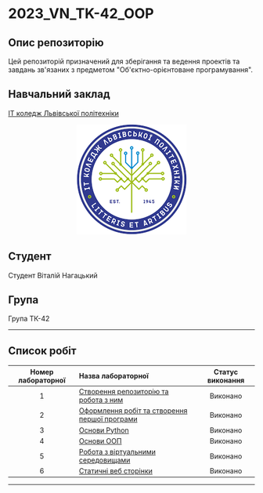 # 2023_VN_TK-42_OOP

## Опис репозиторію
Цей репозиторій призначений для зберігання та ведення проектів та завдань зв'язаних з предметом "Об'єктно-орієнтоване програмування".

## Навчальний заклад
[ІТ коледж Львівської політехніки](https://itcollege.lviv.ua)

<div align="center">
  <img src="init/pictures/college.png" alt="College Logo">
</div>

## Студент
Студент Віталій Нагацький

## Група
Група ТК-42

---

## Список робіт

| Номер лабораторної | Назва лабораторної | Статус виконання |
|:-------------------:|:---------------------|:------------------:|
| 1                   | [Створення репозиторію та робота з ним](init/README.md) | Виконано |
| 2                   | [Оформлення робіт та створення першої програми](1_lab/README.md) | Виконано |
| 3                   | [Основи Python](2_lab/readme.md)  |  Виконано |
| 4                   | [Основи ООП](3_lab/README.md) | Виконано |
| 5                   | [Робота з віртуальними середовищами](4_lab/README.md) | Виконано |
| 6                   | [Статичні веб сторінки](https://vitalyinahatskyi.github.io/2023_VN_TK-42_OOP/) | Виконано |

---